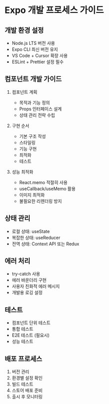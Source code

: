 # Expo 개발 프로세스 가이드

## 개발 환경 설정

- Node.js LTS 버전 사용
- Expo CLI 최신 버전 유지
- VS Code + Cursor 확장 사용
- ESLint + Prettier 설정 필수

## 컴포넌트 개발 가이드

1. 컴포넌트 계획

   - 목적과 기능 정의
   - Props 인터페이스 설계
   - 상태 관리 전략 수립

2. 구현 순서

   - 기본 구조 작성
   - 스타일링
   - 기능 구현
   - 최적화
   - 테스트

3. 성능 최적화
   - React.memo 적절히 사용
   - useCallback/useMemo 활용
   - 이미지 최적화
   - 불필요한 리렌더링 방지

## 상태 관리

- 로컬 상태: useState
- 복잡한 상태: useReducer
- 전역 상태: Context API 또는 Redux

## 에러 처리

- try-catch 사용
- 에러 바운더리 구현
- 사용자 친화적 에러 메시지
- 개발용 로깅 설정

## 테스트

- 컴포넌트 단위 테스트
- 통합 테스트
- E2E 테스트 (필요시)
- 성능 테스트

## 배포 프로세스

1. 버전 관리
2. 환경별 설정 확인
3. 빌드 테스트
4. 스토어 배포 준비
5. 출시 후 모니터링
